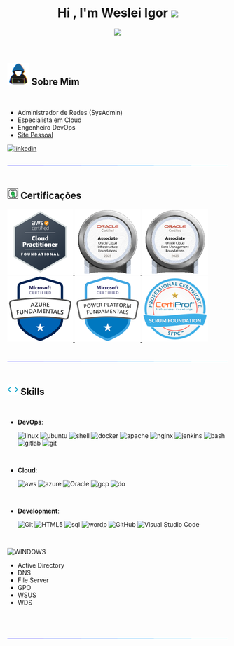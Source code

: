 
<h1 align="center"><b>Hi , I'm Weslei Igor </b><picture><img src="https://media.giphy.com/media/hvRJCLFzcasrR4ia7z/giphy.gif" width="35"></picture></h1>
<!--  -->
<p align="center">
  <a href="https://github.com/DenverCoder1/readme-typing-svg"><img src="https://readme-typing-svg.herokuapp.com?font=Time+New+Roman&color=cyan&size=25&center=true&vCenter=true&width=600&height=100&lines=Weslei+Igor..;Adminstrador+de+Redes;SysAdmin;DevOps;Especialista+Cloud;Cloud+engineer;Network+Adminstrator"></a>
</p>

<br>

## <picture><img src = "https://github.com/Wesleiigor/Wesleiigor/blob/main/img/gif/hack.gif" width = 50px></picture> **Sobre Mim**

<br>

- Administrador de Redes (SysAdmin)
- Especialista em Cloud
- Engenheiro DevOps
- [Site Pessoal](https://wesleiigor.com)
<a href="https://linkedin.com/in/Wesleiigor" target="_blank">
<img src="https://img.shields.io/badge/linkedin-%2300acee.svg?color=405DE6&style=for-the-badge&logo=linkedin&logoColor=white" alt=linkedin style="margin-bottom: 5px;"/>
</a>



<picture><img src="https://github.com/Wesleiigor/Wesleiigor/blob/main/img/gif/line.gif"></picture><br><br>

## <picture><img src="https://github.com/Wesleiigor/Wesleiigor/blob/main/img/gif/cert1.gif" width ="25"></picture><b> Certificações</b>

<a href="https://www.credly.com/badges/2aebdbca-fb7a-4081-b4d8-286d2360c646" target="_blank">
<img src="https://github.com/Wesleiigor/Wesleiigor/blob/main/img/png/6.png" width = "150" >
</a>
<a href="https://catalog-education.oracle.com/pls/certview/sharebadge?id=3BCB8CB68DD3791E81F4725AB89FB6CB2C5CA4D42AEBDE3790D3D62187DECDC6" target="_blank">
<img src="https://github.com/Wesleiigor/Wesleiigor/blob/main/img/png/1.png" width = "150" >
</a>
<a href="https://catalog-education.oracle.com/pls/certview/sharebadge?id=735ECA852AFF911D8155D78D946123C0318682C0C0A9DFE812B44C5A7773BCF0" target="_blank">
<img src="https://github.com/Wesleiigor/Wesleiigor/blob/main/img/png/2.png" width = "150" >
</a>
<a href="https://www.credly.com/badges/a7da2c5e-d99b-4453-87df-1ac94af8c253?source=linked_in_profile" target="_blank">
<img src="https://github.com/Wesleiigor/Wesleiigor/blob/main/img/png/3.png" width = "150" >
</a>
<a href="https://www.credly.com/badges/c69ecb59-308e-42e5-9ca8-79754b932776/linked_in" target="_blank">
<img src="https://github.com/Wesleiigor/Wesleiigor/blob/main/img/png/4.png" width = "150" >
</a>
<a href="https://www.credly.com/badges/4576615f-af33-45c5-a73b-9da1a33e4833/linked_in_profile" target="_blank">
<img src="https://github.com/Wesleiigor/Wesleiigor/blob/main/img/png/5.png" width = "150" >
</a>
<br>
<br>

<picture><img src="https://github.com/Wesleiigor/Wesleiigor/blob/main/img/gif/line.gif"></picture><br><br>

## <picture><img src="https://github.com/Wesleiigor/Wesleiigor/blob/main/img/gif/code.gif" width ="25"></picture><b> Skills</b>
<br>

<p align="center">
    
- **DevOps**:

  ![linux](https://img.shields.io/badge/Linux-FCC624.svg?style=for-the-badge&logo=Linux&logoColor=black)
  ![ubuntu](https://img.shields.io/badge/Ubuntu-E95420.svg?style=for-the-badge&logo=Ubuntu&logoColor=white)
  ![shell](https://img.shields.io/badge/Shell-FFD500.svg?style=for-the-badge&logo=Shell&logoColor=black)
  ![docker](https://img.shields.io/badge/Docker-2496ED.svg?style=for-the-badge&logo=Docker&logoColor=white)
  ![apache](https://img.shields.io/badge/Apache-D22128.svg?style=for-the-badge&logo=Apache&logoColor=white)
  ![nginx](https://img.shields.io/badge/NGINX-009639.svg?style=for-the-badge&logo=NGINX&logoColor=white)
  ![jenkins](https://img.shields.io/badge/Jenkins-D24939.svg?style=for-the-badge&logo=Jenkins&logoColor=white)
  ![bash](https://img.shields.io/badge/GNU%20Bash-4EAA25.svg?style=for-the-badge&logo=GNU-Bash&logoColor=white)
  ![gitlab](https://img.shields.io/badge/GitLab-FC6D26.svg?style=for-the-badge&logo=GitLab&logoColor=white)
  ![git](https://img.shields.io/badge/Git-F05032.svg?style=for-the-badge&logo=Git&logoColor=white)

<br>

- **Cloud**:

  ![aws](https://img.shields.io/badge/Amazon%20AWS-232F3E.svg?style=for-the-badge&logo=Amazon-AWS&logoColor=white)
  ![azure](https://img.shields.io/badge/Microsoft%20Azure-0078D4.svg?style=for-the-badge&logo=Microsoft-Azure&logoColor=white)
  ![Oracle](https://img.shields.io/badge/Oracle-F80000.svg?style=for-the-badge&logo=Oracle&logoColor=white)
  ![gcp](https://img.shields.io/badge/Google%20Cloud-4285F4.svg?style=for-the-badge&logo=Google-Cloud&logoColor=white)
  ![do](https://img.shields.io/badge/DigitalOcean-0080FF.svg?style=for-the-badge&logo=DigitalOcean&logoColor=white)
  
    
<br>

- **Development**:

  ![Git](https://img.shields.io/badge/PHP-777BB4.svg?style=for-the-badge&logo=PHP&logoColor=white)
  ![HTML5](https://img.shields.io/badge/HTML5%20-%23E34F26.svg?style=for-the-badge&logo=html5&logoColor=white)
  ![sql](https://img.shields.io/badge/MySQL-4479A1.svg?style=for-the-badge&logo=MySQL&logoColor=white)
  ![wordp](https://img.shields.io/badge/WordPress-21759B.svg?style=for-the-badge&logo=WordPress&logoColor=white)
  ![GitHub](https://img.shields.io/badge/github-%23121011.svg?style=for-the-badge&logo=github&logoColor=white)
  ![Visual Studio Code](https://img.shields.io/badge/Visual%20Studio%20Code-0078d7.svg?style=for-the-badge&logo=visual-studio-code&logoColor=white)

<br>

![WINDOWS](https://img.shields.io/badge/Windows-0078D4.svg?style=for-the-badge&logo=Windows&logoColor=white)
- Active Directory
- DNS
- File Server
- GPO
- WSUS
- WDS
    
<br>   

<br>

<picture><img src="https://github.com/Wesleiigor/Wesleiigor/blob/main/img/gif/line.gif"></picture><br><br>
